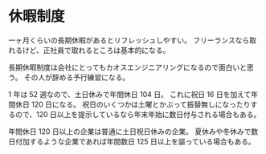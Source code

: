 # 休暇制度

一ヶ月くらいの長期休暇があるとリフレッシュしやすい。
フリーランスなら取れるけど、正社員で取れるところは基本的になる。

長期休暇制度は会社にとってもカオスエンジニアリングになるので面白いと思う。
その人が辞める予行練習になる。

1 年は 52 週なので、土日休みで年間休日 104 日。
これに祝日 16 日を加えて年間休日 120 日になる。
祝日のいくつかは土曜とかぶって振替無しになったりするので、120 日以上を提示しているなら年末年始に数日付与される場合もある。

年間休日 120 日以上の企業は普通に土日祝日休みの企業。
夏休みや冬休みで数日付加するような企業であれば年間数日 125 日以上を謳っている場合もある。
